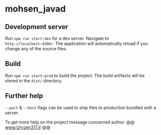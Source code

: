 # mohsen_javad

## Development server

Run `npm run start:dev` for a dev server. Navigate to `http://localhost:4200/`. The application will automatically reload if you change any of the source files.

## Build

Run `npm run start:prod` to build the project. The build artifacts will be stored in the `dist/` directory.

## Further help

`--port` & `--host` flags can be used to ship files to production bundled with a server.

To get more help on the project message concerned author.
@@ www.Uryzen317.ir @@
